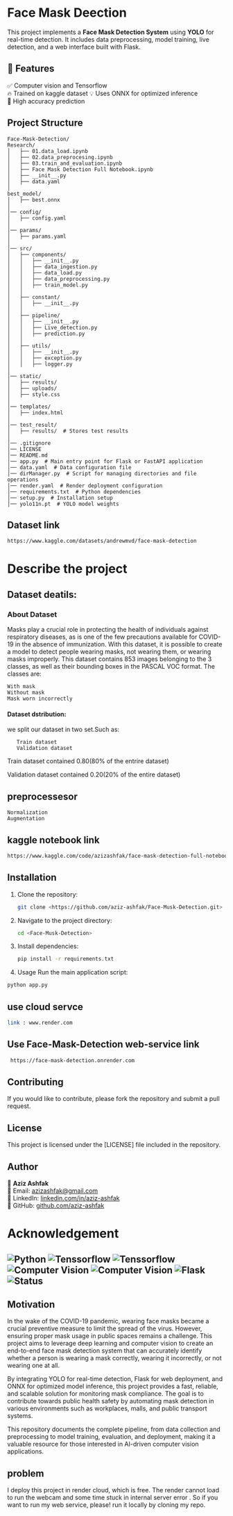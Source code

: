 
# Face Mask Deection
This project implements a **Face Mask Detection System** using **YOLO** for real-time detection. It includes data preprocessing, model training, live detection, and a web interface built with Flask.

## 📌 Features
✅ Computer vision and Tensorflow  
🔥 Trained on kaggle dataset 
💡 Uses ONNX for optimized inference  
🎯 High accuracy prediction  

## **Project Structure**
```
Face-Mask-Detection/
Research/
│   ├── 01.data_load.ipynb
│   ├── 02.data_preprocesing.ipynb
│   ├── 03.train_and_evaluation.ipynb
│   ├── Face Mask Detection Full Notebook.ipynb
│   ├── __init__.py
│   ├── data.yaml
│
best_model/
│   ├── best.onnx
│
│── config/
│   ├── config.yaml
│
│── params/
│   ├── params.yaml
│
│── src/
│   ├── components/
│   │   ├── __init__.py
│   │   ├── data_ingestion.py
│   │   ├── data_load.py
│   │   ├── data_preprocessing.py
│   │   ├── train_model.py
│   │
│   ├── constant/
│   │   ├── __init__.py
│   │
│   ├── pipeline/
│   │   ├── __init__.py
│   │   ├── Live_detection.py
│   │   ├── prediction.py
│   │
│   ├── utils/
│   │   ├── __init__.py
│   │   ├── exception.py
│   │   ├── logger.py
│
│── static/
│   ├── results/
│   ├── uploads/
│   ├── style.css
│
│── templates/
│   ├── index.html
│
│── test_result/
│   ├── results/  # Stores test results
│
│── .gitignore
│── LICENSE
│── README.md
│── app.py  # Main entry point for Flask or FastAPI application
│── data.yaml  # Data configuration file
│── dirManager.py  # Script for managing directories and file operations
│── render.yaml  # Render deployment configuration
│── requirements.txt  # Python dependencies
│── setup.py  # Installation setup
│── yolo11n.pt  # YOLO model weights
```
## Dataset link 

```bash
https://www.kaggle.com/datasets/andrewmvd/face-mask-detection
```
# Describe the project
## Dataset deatils:
### About Dataset
Masks play a crucial role in protecting the health of individuals against respiratory diseases, as is one of the few precautions available for COVID-19 in the absence of immunization. With this dataset, it is possible to create a model to detect people wearing masks, not wearing them, or wearing masks improperly.
This dataset contains 853 images belonging to the 3 classes, as well as their bounding boxes in the PASCAL VOC format.
The classes are:

    With mask
    Without mask
    Mask worn incorrectly

#### Dataset dstribution:
we split our dataset in two set.Such as:

       Train dataset
       Validation dataset
       

Train dataset contained 0.80(80% of the entrire dataset)

Validation dataset contained 0.20(20% of the entire dataset)




## preprocessesor 
    Normalization
    Augmentation
## kaggle notebook link
```bash 
https://www.kaggle.com/code/azizashfak/face-mask-detection-full-notebook
```

## Installation
1. Clone the repository:
   ```bash
   git clone <https://github.com/aziz-ashfak/Face-Musk-Detection.git>
   ```
2. Navigate to the project directory:
   ```bash
   cd <Face-Musk-Detection>
   ```
3. Install dependencies:
   ```bash
   pip install -r requirements.txt
4. Usage
Run the main application script:
```bash
python app.py
   ```

## use cloud servce 
```bash 
link : www.render.com
```
## Use Face-Mask-Detection web-service link

```bash
 https://face-mask-detection.onrender.com
```
## Contributing
If you would like to contribute, please fork the repository and submit a pull request.

## License
This project is licensed under the [LICENSE] file included in the repository.

## Author

👤 **Aziz Ashfak**  
📧 Email: [azizashfak@gmail.com](mailto:azizashfak@gmail.com)  
🔗 LinkedIn: [linkedin.com/in/aziz-ashfak](https://www.linkedin.com/in/aziz-ashfak/)  
🐙 GitHub: [github.com/aziz-ashfak](https://github.com/aziz-ashfak/) 
# Acknowledgement 
![Python](https://img.shields.io/badge/Python-3.10%2B-blue) 
![Tenssorflow](https://img.shields.io/badge/PASCAL-VOC%20-orange)
![Tenssorflow](https://img.shields.io/badge/Tenssorflow%20-orange)
![Computer Vision](https://img.shields.io/badge/Computer%20Vison-YOLOv11-red)
![Computer Vision](https://img.shields.io/badge/Opencv%20-ImageProcessing-red)
![Flask](https://img.shields.io/badge/Flask-Web%20App-orange)
![Status](https://img.shields.io/badge/Status-Active-brightgreen)
---

## Motivation

In the wake of the COVID-19 pandemic, wearing face masks became a crucial preventive measure to limit the spread of the virus. However, ensuring proper mask usage in public spaces remains a challenge. This project aims to leverage deep learning and computer vision to create an end-to-end face mask detection system that can accurately identify whether a person is wearing a mask correctly, wearing it incorrectly, or not wearing one at all.

By integrating YOLO for real-time detection, Flask for web deployment, and ONNX for optimized model inference, this project provides a fast, reliable, and scalable solution for monitoring mask compliance. The goal is to contribute towards public health safety by automating mask detection in various environments such as workplaces, malls, and public transport systems. 

This repository documents the complete pipeline, from data collection and preprocessing to model training, evaluation, and deployment, making it a valuable resource for those interested in AI-driven computer vision applications. 

## problem 
I deploy this project in render cloud, which is free. The render cannot load  to run the webcam and some time stuck in internal server error . So if you want to  run my web service, please! run it locally by cloning my repo.
